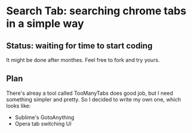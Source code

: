 
Search Tab: searching chrome tabs in a simple way
======

Status: waiting for time to start coding
------

It might be done after monthes. Feel free to fork and try yours.

Plan
------

There's alreay a tool called TooManyTabs does good job, but I need something simpler and pretty.
So I decided to write my own one, which looks like:

* Sublime's GotoAnything
* Opera tab switching UI